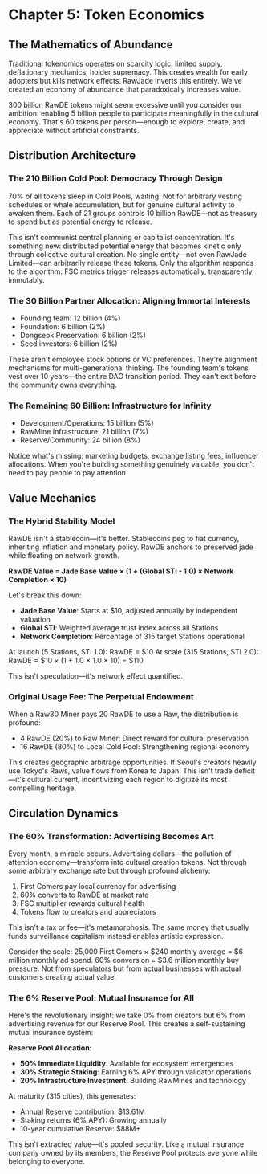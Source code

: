 ﻿# Chapter 5: Token Economics

## The Mathematics of Abundance

Traditional tokenomics operates on scarcity logic: limited supply, deflationary mechanics, holder supremacy. This creates wealth for early adopters but kills network effects. RawJade inverts this entirely. We've created an economy of abundance that paradoxically increases value.

300 billion RawDE tokens might seem excessive until you consider our ambition: enabling 5 billion people to participate meaningfully in the cultural economy. That's 60 tokens per person—enough to explore, create, and appreciate without artificial constraints.

## Distribution Architecture

### The 210 Billion Cold Pool: Democracy Through Design

70% of all tokens sleep in Cold Pools, waiting. Not for arbitrary vesting schedules or whale accumulation, but for genuine cultural activity to awaken them. Each of 21 groups controls 10 billion RawDE—not as treasury to spend but as potential energy to release.

This isn't communist central planning or capitalist concentration. It's something new: distributed potential energy that becomes kinetic only through collective cultural creation. No single entity—not even RawJade Limited—can arbitrarily release these tokens. Only the algorithm responds to the algorithm: FSC metrics trigger releases automatically, transparently, immutably.

### The 30 Billion Partner Allocation: Aligning Immortal Interests

- Founding team: 12 billion (4%)
- Foundation: 6 billion (2%)
- Dongseok Preservation: 6 billion (2%)
- Seed investors: 6 billion (2%)

These aren't employee stock options or VC preferences. They're alignment mechanisms for multi-generational thinking. The founding team's tokens vest over 10 years—the entire DAO transition period. They can't exit before the community owns everything.

### The Remaining 60 Billion: Infrastructure for Infinity

- Development/Operations: 15 billion (5%)
- RawMine Infrastructure: 21 billion (7%)
- Reserve/Community: 24 billion (8%)

Notice what's missing: marketing budgets, exchange listing fees, influencer allocations. When you're building something genuinely valuable, you don't need to pay people to pay attention.

## Value Mechanics

### The Hybrid Stability Model

RawDE isn't a stablecoin—it's better. Stablecoins peg to fiat currency, inheriting inflation and monetary policy. RawDE anchors to preserved jade while floating on network growth.

**RawDE Value = Jade Base Value × (1 + (Global STI - 1.0) × Network Completion × 10)**

Let's break this down:
- **Jade Base Value**: Starts at $10, adjusted annually by independent valuation
- **Global STI**: Weighted average trust index across all Stations
- **Network Completion**: Percentage of 315 target Stations operational

At launch (5 Stations, STI 1.0): RawDE = $10
At scale (315 Stations, STI 2.0): RawDE = $10 × (1 + 1.0 × 1.0 × 10) = $110

This isn't speculation—it's network effect quantified.

### Original Usage Fee: The Perpetual Endowment

When a Raw30 Miner pays 20 RawDE to use a Raw, the distribution is profound:
- 4 RawDE (20%) to Raw Miner: Direct reward for cultural preservation
- 16 RawDE (80%) to Local Cold Pool: Strengthening regional economy

This creates geographic arbitrage opportunities. If Seoul's creators heavily use Tokyo's Raws, value flows from Korea to Japan. This isn't trade deficit—it's cultural current, incentivizing each region to digitize its most compelling heritage.

## Circulation Dynamics

### The 60% Transformation: Advertising Becomes Art

Every month, a miracle occurs. Advertising dollars—the pollution of attention economy—transform into cultural creation tokens. Not through some arbitrary exchange rate but through profound alchemy:

1. First Comers pay local currency for advertising
2. 60% converts to RawDE at market rate
3. FSC multiplier rewards cultural health
4. Tokens flow to creators and appreciators

This isn't a tax or fee—it's metamorphosis. The same money that usually funds surveillance capitalism instead enables artistic expression.

Consider the scale: 25,000 First Comers × $240 monthly average = $6 million monthly ad spend. 60% conversion = $3.6 million monthly buy pressure. Not from speculators but from actual businesses with actual customers creating actual value.

### The 6% Reserve Pool: Mutual Insurance for All

Here's the revolutionary insight: we take 0% from creators but 6% from advertising revenue for our Reserve Pool. This creates a self-sustaining mutual insurance system:

**Reserve Pool Allocation:**
- **50% Immediate Liquidity**: Available for ecosystem emergencies
- **30% Strategic Staking**: Earning 6% APY through validator operations
- **20% Infrastructure Investment**: Building RawMines and technology

At maturity (315 cities), this generates:
- Annual Reserve contribution: $13.61M
- Staking returns (6% APY): Growing annually
- 10-year cumulative Reserve: $88M+

This isn't extracted value—it's pooled security. Like a mutual insurance company owned by its members, the Reserve Pool protects everyone while belonging to everyone.
